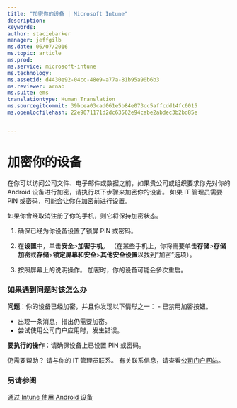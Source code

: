 ```yaml
---
title: "加密你的设备 | Microsoft Intune"
description: 
keywords: 
author: staciebarker
manager: jeffgilb
ms.date: 06/07/2016
ms.topic: article
ms.prod: 
ms.service: microsoft-intune
ms.technology: 
ms.assetid: d4430e92-04cc-48e9-a77a-81b95a90b6b3
ms.reviewer: arnab
ms.suite: ems
translationtype: Human Translation
ms.sourcegitcommit: 39bcea03cad061e5b84e073cc5affcdd14fc6015
ms.openlocfilehash: 22e9071171d2dc63562e94cabe2abdec3b2bd85e


---
```



# 加密你的设备

在你可以访问公司文件、电子邮件或数据之前，如果贵公司或组织要求你先对你的 Android 设备进行加密，请执行以下步骤来加密你的设备。 如果 IT 管理员需要 PIN 或密码，可能会让你在加密前进行设置。

如果你曾经取消注册了你的手机，则它将保持加密状态。 

1.  确保已经为你设备设置了锁屏 PIN 或密码。 

2.  在**设置**中，单击**安全**&gt;**加密手机**。
    （在某些手机上，你将需要单击**存储**&gt;**存储加密**或**存储**&gt;**锁定屏幕和安全**&gt;**其他安全设置**以找到“加密”选项）。

3.  按照屏幕上的说明操作。 加密时，你的设备可能会多次重启。

### 如果遇到问题时该怎么办
**问题**：你的设备已经加密，并且你发现以下情形之一： - 已禁用加密按钮。
- 出现一条消息，指出仍需要加密。
- 尝试使用公司门户应用时，发生错误。

**要执行的操作**：请确保设备上已设置 PIN 或密码。

仍需要帮助？ 请与你的 IT 管理员联系。 有关联系信息，请查看[公司门户网站](http://portal.manage.microsoft.com)。

### 另请参阅
[通过 Intune 使用 Android 设备](using-your-android-device-with-intune.md)




<!--HONumber=Jun16_HO4-->


